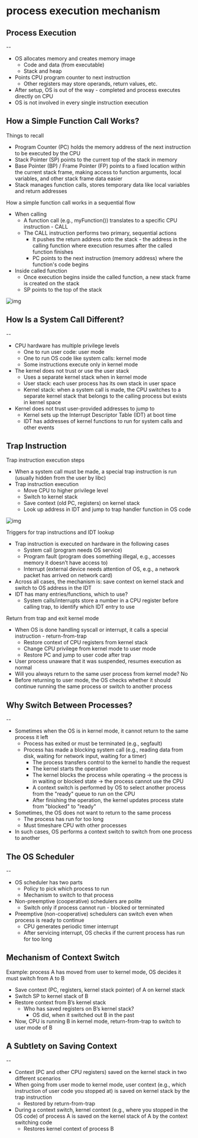 # process execution mechanism

## Process Execution

--

- OS allocates memory and creates memory image
  - Code and data (from executable)
  - Stack and heap
- Points CPU program counter to next instruction
  - Other registers may store operands, return values, etc.
- After setup, OS is out of the way - completed and process executes directly on CPU
- OS is not involved in every single instruction execution

## How a Simple Function Call Works?

Things to recall

- Program Counter (PC) holds the memory address of the next instruction to be executed by the CPU
- Stack Pointer (SP) points to the current top of the stack in memory
- Base Pointer (BP) / Frame Pointer (FP) points to a fixed location within the current stack frame, making access to function arguments, local variables, and other stack frame data easier
- Stack manages function calls, stores temporary data like local variables and return addresses

How a simple function call works in a sequential flow

- When calling
  - A function call (e.g., myFunction()) translates to a specific CPU instruction - CALL
  - The CALL instruction performs two primary, sequential actions
    - It pushes the return address onto the stack - the address in the calling function where execution resumes after the called function finishes
    - PC points to the next instruction (memory address) where the function's code begins
- Inside called function
  - Once execution begins inside the called function, a new stack frame is created on the stack
  - SP points to the top of the stack

![img](./img/11.png)

## How Is a System Call Different?

--

- CPU hardware has multiple privilege levels
  - One to run user code: user mode
  - One to run OS code like system calls: kernel mode
  - Some instructions execute only in kernel mode
- The kernel does not trust or use the user stack
  - Uses a separate kernel stack when in kernel mode
  - User stack: each user process has its own stack in user space
  - Kernel stack: when a system call is made, the CPU switches to a separate kernel stack that belongs to the calling process but exists in kernel space
- Kernel does not trust user-provided addresses to jump to
  - Kernel sets up the Interrupt Descriptor Table (IDT) at boot time
  - IDT has addresses of kernel functions to run for system calls and other events

## Trap Instruction

Trap instruction execution steps

- When a system call must be made, a special trap instruction is run (usually hidden from the user by libc)
- Trap instruction execution
  - Move CPU to higher privilege level
  - Switch to kernel stack
  - Save context (old PC, registers) on kernel stack
  - Look up address in IDT and jump to trap handler function in OS code

![img](./img/12.png)

Triggers for trap instructions and IDT lookup

- Trap instruction is executed on hardware in the following cases
  - System call (program needs OS service)
  - Program fault (program does something illegal, e.g., accesses memory it doesn’t have access to)
  - Interrupt (external device needs attention of OS, e.g., a network packet has arrived on network card)
- Across all cases, the mechanism is: save context on kernel stack and switch to OS address in the IDT
- IDT has many entries/functions, which to use?
  - System calls/interrupts store a number in a CPU register before calling trap, to identify which IDT entry to use

Return from trap and exit kernel mode

- When OS is done handling syscall or interrupt, it calls a special instruction - return-from-trap
  - Restore context of CPU registers from kernel stack
  - Change CPU privilege from kernel mode to user mode
  - Restore PC and jump to user code after trap
- User process unaware that it was suspended, resumes execution as normal
- Will you always return to the same user process from kernel mode? No
- Before returning to user mode, the OS checks whether it should continue running the same process or switch to another process

## Why Switch Between Processes?

--

- Sometimes when the OS is in kernel mode, it cannot return to the same process it left
  - Process has exited or must be terminated (e.g., segfault)
  - Process has made a blocking system call (e.g., reading data from disk, waiting for network input, waiting for a timer)
    - The process transfers control to the kernel to handle the request
    - The kernel starts the operation
    - The kernel blocks the process while operating &rarr; the process is in waiting or blocked state &rarr; the process cannot use the CPU
    - A context switch is performed by OS to select another process from the "ready" queue to run on the CPU
    - After finishing the operation, the kernel updates process state from "blocked" to "ready"
- Sometimes, the OS does not want to return to the same process
  - The process has run for too long
  - Must timeshare CPU with other processes
- In such cases, OS performs a context switch to switch from one process to another

## The OS Scheduler

--

- OS scheduler has two parts
  - Policy to pick which process to run
  - Mechanism to switch to that process
- Non-preemptive (cooperative) schedulers are polite
  - Switch only if process cannot run - blocked or terminated
- Preemptive (non-cooperative) schedulers can switch even when process is ready to continue
  - CPU generates periodic timer interrupt
  - After servicing interrupt, OS checks if the current process has run for too long

## Mechanism of Context Switch

Example: process A has moved from user to kernel mode, OS decides it must switch from A to B

- Save context (PC, registers, kernel stack pointer) of A on kernel stack
- Switch SP to kernel stack of B
- Restore context from B’s kernel stack
  - Who has saved registers on B’s kernel stack?
    - OS did, when it switched out B in the past
- Now, CPU is running B in kernel mode, return-from-trap to switch to user mode of B

## A Subtlety on Saving Context

--

- Context (PC and other CPU registers) saved on the kernel stack in two different scenarios
- When going from user mode to kernel mode, user context (e.g., which instruction of user code you stopped at) is saved on kernel stack by the trap instruction
  - Restored by return-from-trap
- During a context switch, kernel context (e.g., where you stopped in the OS code) of process A is saved on the kernel stack of A by the context switching code
  - Restores kernel context of process B

